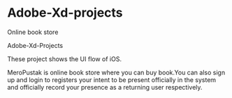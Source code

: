 # Adobe-Xd-projects
Online book store

Adobe-Xd-Projects

These project shows the UI flow of iOS.

MeroPustak is online book store where you can buy book.You can also sign up and login 
to registers your intent to be present officially in the system and officially record 
your presence as a returning user respectively.
